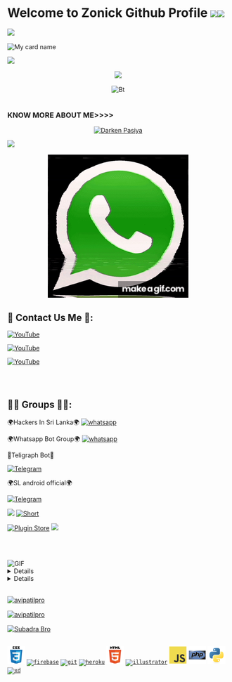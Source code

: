 
# Welcome to Zonick Github Profile&nbsp;<a href="Hey"><img src="https://raw.githubusercontent.com/TOXIC-DEVIL/TOXIC-DEVIL/TOXIC-DEVIL-OFFICIAL/media/Hi.gif" width="48px"></a><img src="https://raw.githubusercontent.com/TOXIC-DEVIL/TOXIC-DEVIL/TOXIC-DEVIL-OFFICIAL/media/Hi.gif" width="48px"></a>

<p>
<img src= "https://camo.githubusercontent.com/71b837571c48af3aa60a73dbc9d5936aa359d78efbfa8a6743cbbbc16b80ef4d/68747470733a2f2f63646e2e646973636f72646170702e636f6d2f6174746163686d656e74732f3830353930323039333930363630383138362f3830353931333937323533353539303932322f74656e6f722e676966"/>

![My card name](https://cardivo.vercel.app/api?name=Zonick%20-%20KING-%20SHANA&description=Hi,%20I'm%20a%20simple%20Developer%20😗&image=https://i.imgur.com/MZDCN2M.jpeginstagram=___two____three___&linkedin=___Darken____Pasiya___&github=Darken_Pasiya&twitter=@)
<p>
<img src= "https://camo.githubusercontent.com/71b837571c48af3aa60a73dbc9d5936aa359d78efbfa8a6743cbbbc16b80ef4d/68747470733a2f2f63646e2e646973636f72646170702e636f6d2f6174746163686d656e74732f3830353930323039333930363630383138362f3830353931333937323533353539303932322f74656e6f722e676966"/>


<!---
Zonick1/Zonick1 is a ✨ special ✨ repository because its `README.md` (this file) appears on your GitHub profile.
You can click the Preview link to take a look at your changes.
--->


<p align="center">
  <img src="https://readme-typing-svg.herokuapp.com/?color=%23BA00FF&lines=🄷🄴🄻🄻🄾+𝐈+𝗮𝗺+𝐙𝐨𝐧𝐢𝐜𝐤+𝐊𝐈𝐍𝐆+𝐒𝐇𝐀𝐍𝐀;𝗦𝗶𝗺𝗽𝗹𝗲+𝗣𝗹𝘂𝗴𝗶𝗻;𝗔𝗻𝗱;𝗧𝗼𝗼𝗹+𝗗𝗲𝘃𝗲𝗹𝗼𝗽𝗲𝗿+🛠😎&font=Fira%20Code&center=true&width=250&height=50">

<p align="center"><img src="https://user-images.githubusercontent.com/49580304/110318584-81067880-7fc2-11eb-8391-152d308e7f2b.gif" alt="Bt">

</br>

</br>

### KNOW MORE ABOUT ME>>>>
<p align="center"><a href="https://github.com/Darken-Pasiya"><img title="Darken Pasiya" src="https://github-readme-stats.vercel.app/api?username=Darken-Pasiya&show_icons=true&include_all_commits=true&theme=chartreuse-dark&cache_seconds=3200"></a>
</p>

<p>
<img src= "https://camo.githubusercontent.com/71b837571c48af3aa60a73dbc9d5936aa359d78efbfa8a6743cbbbc16b80ef4d/68747470733a2f2f63646e2e646973636f72646170702e636f6d2f6174746163686d656e74732f3830353930323039333930363630383138362f3830353931333937323533353539303932322f74656e6f722e676966"/>


<p align="center"><img src="https://github.com/Darken-Pasiya/Short/blob/main/VfvZxT.gif" alt="Bt">

<br>

## 📱 Contact Us Me 📱:

<a href="https://wa.me/94782002997"><img title="YouTube" src="https://img.shields.io/badge/Whatsapp-Darken Pasiya-brightgreen?style=for-the-badge&logo=Whatsapp"></a>

<a href="https://github.com/Darken-Pasiya"><img title="YouTube" src="https://img.shields.io/badge/Github-Darken Pasiya-black?style=for-the-badge&logo=github"></a>

<a href="https://t.me/DarkenPasiya"><img title="YouTube" src="https://img.shields.io/badge/Teligram-Darken Pasiya-darkblue?style=for-the-badge&logo=Telegram"></a>

<br>
<br>

## 🕵️‍♂️ Groups 🕵️‍♂️:

🌍Hackers In Sri Lanka🌍
<a href="https://chat.whatsapp.com/ImIRZ1htaKeKPYHf4bkukI"><img title="whatsapp" src="https://img.shields.io/badge/whatsapp-Group-brightgreen?style=for-the-badge&logo=whatsapp"></a>

🌍Whatsapp Bot Group🌍
<a href="https://chat.whatsapp.com/CJ0du8LoxXmIf05UjT6Lve"><img title="whatsapp" src="https://img.shields.io/badge/whatsapp-Group-purple?style=for-the-badge&logo=whatsapp"></a>

🤖Teligraph Bot🤖

<a href="https://t.me/FnTelegraphBot"><img title="Telegram" src="https://img.shields.io/badge/Telegraph Bot-orange?style=for-the-badge&logo=Telegram"></a>


🌍SL android official🌍

<a href="https://t.me/SL_Android"><img title="Telegram" src="https://img.shields.io/badge/Telegram-Group-blue?style=for-the-badge&logo=Telegram"></a>

<p>
<img src= "https://camo.githubusercontent.com/71b837571c48af3aa60a73dbc9d5936aa359d78efbfa8a6743cbbbc16b80ef4d/68747470733a2f2f63646e2e646973636f72646170702e636f6d2f6174746163686d656e74732f3830353930323039333930363630383138362f3830353931333937323533353539303932322f74656e6f722e676966"/>
<a href="https://github.com/Darken-Pasiya/Short"><img title="Short" src="https://github-readme-stats.vercel.app/api/pin/?username=Darken-Pasiya&repo=Short&theme=highcontrast"></a>

<a href="https://github.com/Darken-Pasiya/Plugin-Store"><img title="Plugin Store" src="https://github-readme-stats.vercel.app/api/pin/?username=Darken-Pasiya&repo=Plugin-Store&theme=radical"></a>
<img src= "https://camo.githubusercontent.com/71b837571c48af3aa60a73dbc9d5936aa359d78efbfa8a6743cbbbc16b80ef4d/68747470733a2f2f63646e2e646973636f72646170702e636f6d2f6174746163686d656e74732f3830353930323039333930363630383138362f3830353931333937323533353539303932322f74656e6f722e676966"/>

<br><br>

<img align="center" fit="fill" alt="GIF" src="https://media.giphy.com/media/836HiJc7pgzy8iNXCn/giphy.gif" />


<details>

    <summary>&#127942 <b>GitHub Awards</b></summary><br/>

![Github Trophy](https://github-profile-trophy.vercel.app/?username=Darken-Pasiya)

</details>

<details>

    <summary>&#127942 <b>GitHub Activity</b></summary><br/>

![Metrics](https://metrics.lecoq.io/SubadraBro?template=classic&followup=8&isocalendar=5&languages=1&isocalendar.duration=half-year&config.timezone=IndiaStandardTime%2FIstanbul)

[![News](https://github-readme-stats.vercel.app/api/pin/?username=DarkenPasiya&theme=highcontrast&repo=Pinky_V2)](https://github.com/SubadraBro/Pinku_V2)

</details>

</br>



<p align="center">

<a href="https://codepen.io/avipatilpro" target="blank"><img align="center" src="https://cdn.jsdelivr.net/npm/simple-icons@3.0.1/icons/codepen.svg" alt="avipatilpro" height="30" width="40" /></a>

<a href="https://dev.to/avipatilpro" target="blank"><img align="center" src="https://cdn.jsdelivr.net/npm/simple-icons@3.0.1/icons/dev-dot-to.svg" alt="avipatilpro" height="30" width="40" /></a>

<a href="https://www.hackerrank.com/scienceposhitha?hr_r=1" target="blank"><img align="center" src="https://cdn.jsdelivr.net/npm/simple-icons@3.0.1/icons/hackerrank.svg" alt="Subadra Bro" height="30" width="40" /></a>

</p>

<p align="center"> 

<code><a href="https://www.w3schools.com/css/" target="_blank"> <img src="https://raw.githubusercontent.com/devicons/devicon/master/icons/css3/css3-original-wordmark.svg" alt="css3" width="40" height="40"/></a></code>&nbsp;<code><a href="https://firebase.google.com/" target="_blank"><img src="https://www.vectorlogo.zone/logos/firebase/firebase-icon.svg" alt="firebase" width="40" height="40"/></a></code>&nbsp;<code><a href="https://git-scm.com/" target="_blank"><img src="https://www.vectorlogo.zone/logos/git-scm/git-scm-icon.svg" alt="git" width="40" height="40"/></a></code>&nbsp;<code><a href="https://heroku.com" target="_blank"><img src="https://www.vectorlogo.zone/logos/heroku/heroku-icon.svg" alt="heroku" width="40" height="40"/></a></code>&nbsp;<code><a href="https://www.w3.org/html/" target="_blank"><img src="https://raw.githubusercontent.com/devicons/devicon/master/icons/html5/html5-original-wordmark.svg" alt="html5" width="40" height="40"/></a></code>&nbsp;<code><a href="https://www.adobe.com/in/products/illustrator.html" target="_blank"><img src="https://www.vectorlogo.zone/logos/adobe_illustrator/adobe_illustrator-icon.svg" alt="illustrator" width="40" height="40"/></a></code>&nbsp;<code><a href="https://developer.mozilla.org/en-US/docs/Web/JavaScript" target="_blank"><img src="https://raw.githubusercontent.com/devicons/devicon/master/icons/javascript/javascript-original.svg" alt="javascript" width="40" height="40"/></a></code>&nbsp;<code><a href="https://www.php.net" target="_blank"><img src="https://raw.githubusercontent.com/devicons/devicon/master/icons/php/php-original.svg" alt="php" width="40" height="40"/></a></code>&nbsp;<code><a href="https://www.python.org" target="_blank"><img src="https://raw.githubusercontent.com/devicons/devicon/master/icons/python/python-original.svg" alt="python" width="40" height="40"/></a></code>&nbsp;<code><a href="https://www.adobe.com/products/xd.html" target="_blank"><img src="https://cdn.worldvectorlogo.com/logos/adobe-xd.svg" alt="xd" width="40" height="40"/></a></code>&nbsp;</p>














